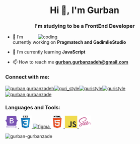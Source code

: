 <h1 align="center">Hi 👋, I'm Gurban</h1>
<h3 align="center">I'm studying to be a FrontEnd Developer</h3>
<img  src="https://cdn.dribbble.com/users/1162077/screenshots/3848914/programmer.gif" alt="coding" align="right" width="400"  >




- 🔭 I’m currently working on **Pragmatech and GadimlieStudio**

- 🌱 I’m currently learning **JavaScript**

- 📫 How to reach me **gurban.gurbanzadeh@gmail.com**

<h3 align="left">Connect with me:</h3>
<p align="left">

<a href="https://fb.com/gurban gurbanzadeh" target="blank"><img align="center" src="https://raw.githubusercontent.com/rahuldkjain/github-profile-readme-generator/master/src/images/icons/Social/facebook.svg" alt="gurban gurbanzadeh" height="30" width="40" /></a><a href="https://instagram.com/guri_style" target="blank"><img align="center" src="https://raw.githubusercontent.com/rahuldkjain/github-profile-readme-generator/master/src/images/icons/Social/instagram.svg" alt="guri_style" height="30" width="40" /></a><a href="https://www.youtube.com/c/guristyle" target="blank"><img align="center" src="https://raw.githubusercontent.com/rahuldkjain/github-profile-readme-generator/master/src/images/icons/Social/youtube.svg" alt="guristyle" height="30" width="40" /></a><a href="https://twitter.com/guristyle" target="blank"><img align="center" src="https://raw.githubusercontent.com/rahuldkjain/github-profile-readme-generator/master/src/images/icons/Social/twitter.svg" alt="guristyle" height="30" width="40" /></a>
<a href="https://linkedin.com/in/gurban gurbanzade" target="blank"><img align="center" src="https://raw.githubusercontent.com/rahuldkjain/github-profile-readme-generator/master/src/images/icons/Social/linked-in-alt.svg" alt="gurban gurbanzade" height="30" width="40" /></a>   
  
  
<h3 align="left">Languages and Tools:</h3>

<p align="left"> <a href="https://getbootstrap.com" target="_blank" rel="noreferrer"> <img src="https://raw.githubusercontent.com/devicons/devicon/master/icons/bootstrap/bootstrap-plain-wordmark.svg" alt="bootstrap" width="40" height="40"/> </a> <a href="https://www.w3schools.com/css/" target="_blank" rel="noreferrer"> <img src="https://raw.githubusercontent.com/devicons/devicon/master/icons/css3/css3-original-wordmark.svg" alt="css3" width="40" height="40"/> </a> <a href="https://www.figma.com/" target="_blank" rel="noreferrer"> <img src="https://www.vectorlogo.zone/logos/figma/figma-icon.svg" alt="figma" width="40" height="40"/> </a> <a href="https://www.w3.org/html/" target="_blank" rel="noreferrer"> <img src="https://raw.githubusercontent.com/devicons/devicon/master/icons/html5/html5-original-wordmark.svg" alt="html5" width="40" height="40"/> </a> <a href="https://developer.mozilla.org/en-US/docs/Web/JavaScript" target="_blank" rel="noreferrer"> <img src="https://raw.githubusercontent.com/devicons/devicon/master/icons/javascript/javascript-original.svg" alt="javascript" width="40" height="40"/> </a> <a href="https://sass-lang.com" target="_blank" rel="noreferrer"> <img src="https://raw.githubusercontent.com/devicons/devicon/master/icons/sass/sass-original.svg" alt="sass" width="40" height="40"/> </a> </p>



<p><img align="left" src="https://github-readme-stats.vercel.app/api/top-langs?username=gurbangurbanzade&show_icons=true&locale=en&layout=compact" alt="gurban-gurbanzade" /></p>
